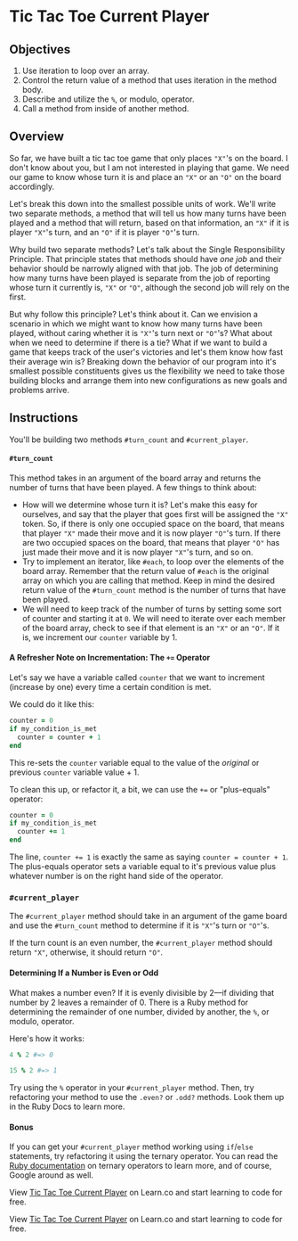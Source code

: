 # Tic Tac Toe Current Player

## Objectives

1. Use iteration to loop over an array.
2. Control the return value of a method that uses iteration in the method body.
3. Describe and utilize the `%`, or modulo, operator.
4. Call a method from inside of another method.

## Overview

So far, we have built a tic tac toe game that only places `"X"`'s on the board. I don't know about you, but I am not interested in playing that game. We need our game to know whose turn it is and place an `"X"` or an `"O"` on the board accordingly.

Let's break this down into the smallest possible units of work. We'll write two separate methods, a method that will tell us how many turns have been played and a method that will return, based on that information, an `"X"` if it is player `"X"`'s turn, and an `"O"` if it is player `"O"`'s turn.

Why build two separate methods? Let's talk about the Single Responsibility Principle. That principle states that methods should have *one job* and their behavior should be narrowly aligned with that job. The job of determining how many turns have been played is separate from the job of reporting whose turn it currently is, `"X"` or `"O"`, although the second job will rely on the first.

But why follow this principle? Let's think about it. Can we envision a scenario in which we might want to know how many turns have been played, without caring whether it is `"X"`'s turn next or `"O"`'s? What about when we need to determine if there is a tie? What if we want to build a game that keeps track of the user's victories and let's them know how fast their average win is? Breaking down the behavior of our program into it's smallest possible constituents gives us the flexibility we need to take those building blocks and arrange them into new configurations as new goals and problems arrive.

## Instructions

You'll be building two methods `#turn_count` and `#current_player`.

#### `#turn_count`

This method takes in an argument of the board array and returns the number of turns that have been played. A few things to think about:

* How will we determine whose turn it is? Let's make this easy for ourselves, and say that the player that goes first will be assigned the `"X"` token. So, if there is only one occupied space on the board, that means that player `"X"` made their move and it is now player `"O"`'s turn. If there are two occupied spaces on the board, that means that player `"O"` has just made their move and it is now player `"X"`'s turn, and so on.
* Try to implement an iterator, like `#each`, to loop over the elements of the board array. Remember that the return value of `#each` is the original array on which you are calling that method. Keep in mind the desired return value of the `#turn_count` method is the number of turns that have been played.
* We will need to keep track of the number of turns by setting some sort of counter and starting it at `0`. We will need to iterate over each member of the board array, check to see if that element is an `"X"` or an `"O"`. If it is, we increment our `counter` variable by 1.

#### A Refresher Note on Incrementation: The `+=` Operator

Let's say we have a variable called `counter` that we want to increment (increase by one) every time a certain condition is met.

We could do it like this:

```ruby
counter = 0
if my_condition_is_met
  counter = counter + 1
end
```
This re-sets the `counter` variable equal to the value of the *original* or previous `counter` variable value + 1.

To clean this up, or refactor it, a bit, we can use the `+=` or "plus-equals" operator:

```ruby
counter = 0
if my_condition_is_met
  counter += 1
end
```

The line, `counter += 1` is exactly the same as saying `counter = counter + 1`. The plus-equals operator sets a variable equal to it's previous value plus whatever number is on the right hand side of the operator.

### `#current_player`

The `#current_player` method should take in an argument of the game board and use the `#turn_count` method to determine if it is `"X"`'s turn or `"O"`'s.

If the turn count is an even number, the `#current_player` method should return `"X"`, otherwise, it should return `"O"`.

#### Determining If a Number is Even or Odd

What makes a number even? If it is evenly divisible by 2––if dividing that number by 2 leaves a remainder of 0. There is a Ruby method for determining the remainder of one number, divided by another, the `%`, or modulo, operator.

Here's how it works:

```ruby
4 % 2 #=> 0

15 % 2 #=> 1
```

Try using the `%` operator in your `#current_player` method. Then, try refactoring your method to use the `.even?` or `.odd?` methods. Look them up in the Ruby Docs to learn more.

#### Bonus

If you can get your `#current_player` method working using `if`/`else` statements, try refactoring it using the ternary operator. You can read the [Ruby documentation](http://ruby-doc.org/core-2.3.0//doc/syntax/control_expressions_rdoc.html#label-Ternary+if) on ternary operators to learn more, and of course, Google around as well.

<p data-visibility='hidden'>View <a href='https://learn.co/lessons/ttt-10-current-player' title='Tic Tac Toe Current Player'>Tic Tac Toe Current Player</a> on Learn.co and start learning to code for free.</p>

<p class='util--hide'>View <a href='https://learn.co/lessons/ttt-10-current-player'>Tic Tac Toe Current Player</a> on Learn.co and start learning to code for free.</p>
